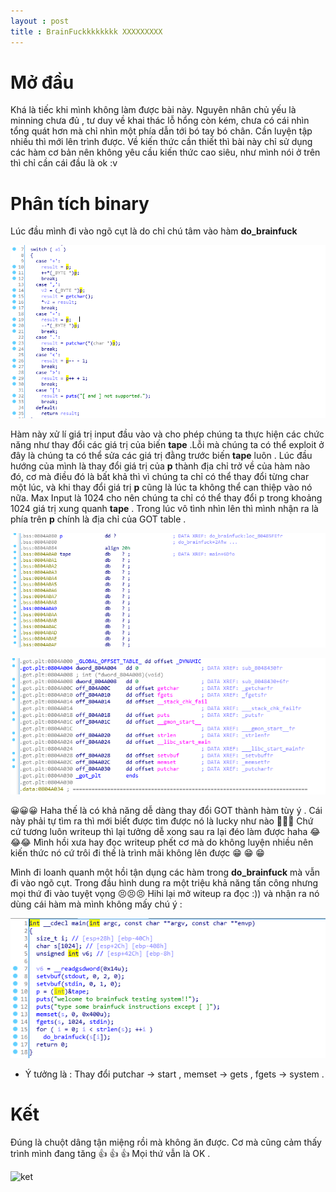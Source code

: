 ```yaml
---
layout : post 
title : BrainFuckkkkkkkk XXXXXXXXX 
--- 
```


# Mở đầu 

Khá là tiếc khi mình không làm được bài này. Nguyên nhân chủ yếu là minning chưa đủ , tư duy về khai thác lỗ hổng còn kém, chưa có cái nhìn tổng quát hơn mà chỉ nhìn một phía dẫn tới bó tay bó chân. Cần luyện tập nhiều thì mới lên trình được. Về kiến thức cần thiết thì bài này chỉ sử dụng các hàm cơ bản nên không yêu cầu kiến thức cao siêu, như mình nói ở trên thì chỉ cần cái đầu là ok :v 

# Phân tích binary 

Lúc đầu mình đi vào ngõ cụt là do chỉ chú tâm vào hàm **do_brainfuck**

![hinh1](/Pwnable/pwnable.kr/rookiss/brainfuck/hinh1.PNG) 

Hàm này xử lí giá trị input đầu vào và cho phép chúng ta thực hiện các chức năng như thay đổi các giá trị của biến **tape** .Lỗi mà 
chúng ta có thể exploit ở đây là chúng ta có thể sửa các giá trị đằng trước biến **tape** luôn . Lúc đầu hướng của mình là thay đổi giá trị của **p** thành địa chỉ trở về của hàm nào đó, cơ mà điều đó là bất khả thì vì chúng ta chỉ có thể thay đổi từng char một lúc, và khi thay đổi giá trị **p** cũng là lúc ta không thể can thiệp vào nó nữa. 
Max Input là 1024 cho nên chúng ta chỉ có thể thay đổi p trong khoảng 1024 giá trị xung quanh **tape** .
Trong lúc vô tình nhìn lên thì mình nhận ra là phía trên **p** chính là địa chỉ của GOT table .

![hinh2](/Pwnable/pwnable.kr/rookiss/brainfuck/hinh2.PNG)

![hinh3]( /Pwnable/pwnable.kr/rookiss/brainfuck/hinh3.PNG)

😀😀😀 Haha thế là có khả năng dễ dàng thay đổi GOT thành hàm tùy ý . Cái này phải tự tìm ra thì mới biết được tìm được nó là lucky như nào 😬😬😬 Chứ cứ tương luôn writeup thì lại tưởng dễ xong sau ra lại đéo làm được haha 😂😂😂 Mình hồi xưa hay đọc writeup phết cơ mà do không luyện nhiều nên kiến thức nó cứ trôi đi thế là trình mãi không lên được  😁  😁  😁 

Mình đi loanh quanh một hồi tận dụng các hàm trong **do_brainfuck** mà vẫn đi vào ngõ cụt. Trong đầu hình dung ra một triệu khả năng tấn công nhưng mọi thứ đi vào tuyệt vọng  😣😣😣 Hihi lại mở witeup ra đọc :)) và nhận ra nó dùng cái hàm mà mình không mấy chú ý : 


![hinh4](/Pwnable/pwnable.kr/rookiss/brainfuck/hinh4.PNG)  


- Ý tưởng là : Thay đổi putchar -> start , memset -> gets , fgets -> system . 

# Kết 

Đúng là chuột dâng tận miệng rồi mà không ăn được. Cơ mà cũng cảm thấy trình mình đang tăng 👍 👍 👍  Mọi thứ vẫn là OK . 
   

![ket](https://ichef.bbci.co.uk/news/660/cpsprodpb/17D39/production/_96439579_whatsubject.jpg)
